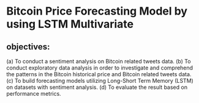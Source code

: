 # Bitcoin Price Forecasting Model by using LSTM Multivariate 
## objectives:
(a)	To conduct a sentiment analysis on Bitcoin related tweets data. 
(b)	To conduct exploratory data analysis in order to investigate and comprehend the patterns in the Bitcoin historical price and Bitcoin related tweets data. 
(c)	To build forecasting models utilizing Long-Short Term Memory (LSTM) on datasets with sentiment analysis. 
(d)	To evaluate the result based on performance metrics.
